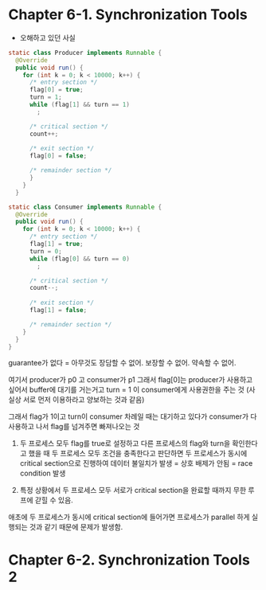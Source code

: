 # Chapter 6-1. Synchronization Tools
- 오해하고 있던 사실
```java
static class Producer implements Runnable {
  @Override
  public void run() {
    for (int k = 0; k < 10000; k++) {
      /* entry section */
      flag[0] = true;
      turn = 1;
      while (flag[1] && turn == 1)
        ;

      /* critical section */
      count++;
      
      /* exit section */
      flag[0] = false;

      /* remainder section */
      }
    }
  }

static class Consumer implements Runnable {
  @Override
  public void run() {
    for (int k = 0; k < 10000; k++) {
      /* entry section */
      flag[1] = true;
      turn = 0;
      while (flag[0] && turn == 0)
        ;

      /* critical section */
      count--;
      
      /* exit section */
      flag[1] = false;

      /* remainder section */
    }
  }
}
```
guarantee가 없다 = 아무것도 장담할 수 없어. 보장할 수 없어. 약속할 수 없어.

여기서 producer가 p0 고 consumer가 p1
그래서 flag[0]는 producer가 사용하고 싶어서 buffer에 대기를 거는거고
turn = 1 이 consumer에게 사용권한을 주는 것 (사실상 서로 먼저 이용하라고 양보하는 것과 같음)

그래서 flag가 1이고 turn이 consumer 차례일 때는 대기하고 있다가 consumer가 다 사용하고 나서 flag를 넘겨주면 빠져나오는 것

1. 두 프로세스 모두 flag를 true로 설정하고 다른 프로세스의 flag와 turn을 확인한다고 했을 때 두 프로세스 모두 조건을 충족한다고 판단하면 두 프로세스가 동시에 
critical section으로 진행하여 데이터 불일치가 발생 = 상호 배제가 안됨 = race condition 발생

2. 특정 상황에서 두 프로세스 모두 서로가 critical section을 완료할 때까지 무한 루프에 갇힐 수 있음.


애초에 두 프로세스가 동시에 critical section에 들어가면 프로세스가 parallel 하게 실행되는 것과 같기 때문에 문제가 발생함.

# Chapter 6-2. Synchronization Tools 2
## 